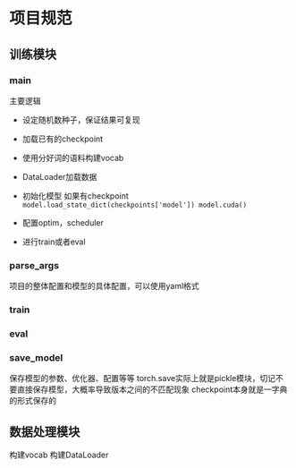 # 项目规范

## 训练模块

### main

主要逻辑

- 设定随机数种子，保证结果可复现
- 加载已有的checkpoint
- 使用分好词的语料构建vocab
- DataLoader加载数据
- 初始化模型 如果有checkpoint ```model.load_state_dict(checkpoints['model']) model.cuda()```

- 配置optim，scheduler
- 进行train或者eval

### parse_args

项目的整体配置和模型的具体配置，可以使用yaml格式

### train

### eval

### save_model

保存模型的参数、优化器、配置等等
torch.save实际上就是pickle模块，切记不要直接保存模型，大概率导致版本之间的不匹配现象
checkpoint本身就是一字典的形式保存的

## 数据处理模块

构建vocab
构建DataLoader
